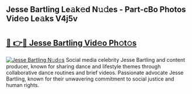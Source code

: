 ## Jesse Bartling Le𝚊k𝚎d N𝚞𝚍es - Part-cBo Photos Vid𝚎o Le𝚊ks V4j5v

# <h2><a href="http://fbdt9tc.evod.top/?m=Jesse+Bartling">🔗 👉🔴 Jesse Bartling Vid𝚎o Ph𝚘t𝚘s</a></h2>

[![Jesse Bartling N𝚞d𝚎s](https://i.imgur.com/8V9OHl7.gif)](http://fbdt9tc.evod.top/?m=Jesse+Bartling)
Social media celebrity Jesse Bartling and content producer, known for sharing dance and lifestyle themes through collaborative dance routines and brief videos. Passionate advocate Jesse Bartling, known for their unwavering commitment to social justice and human rights. 
